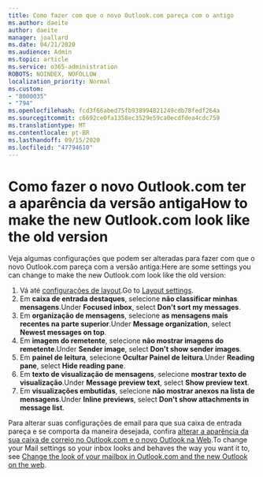 ```yaml
---
title: Como fazer com que o novo Outlook.com pareça com o antigo
ms.author: daeite
author: daeite
manager: joallard
ms.date: 04/21/2020
ms.audience: Admin
ms.topic: article
ms.service: o365-administration
ROBOTS: NOINDEX, NOFOLLOW
localization_priority: Normal
ms.custom:
- "8000035"
- "794"
ms.openlocfilehash: fcd3f66abed75fb938994821249cdb78fedf264a
ms.sourcegitcommit: c6692ce0fa1358ec3529e59ca0ecdfdea4cdc759
ms.translationtype: MT
ms.contentlocale: pt-BR
ms.lasthandoff: 09/15/2020
ms.locfileid: "47794610"
---
```

# <a name="how-to-make-the-new-outlookcom-look-like-the-old-version"></a><span data-ttu-id="d9706-102">Como fazer o novo Outlook.com ter a aparência da versão antiga</span><span class="sxs-lookup"><span data-stu-id="d9706-102">How to make the new Outlook.com look like the old version</span></span>

<span data-ttu-id="d9706-103">Veja algumas configurações que podem ser alteradas para fazer com que o novo Outlook.com pareça com a versão antiga:</span><span class="sxs-lookup"><span data-stu-id="d9706-103">Here are some settings you can change to make the new Outlook.com look like the old version:</span></span>

1. <span data-ttu-id="d9706-104">Vá até [configurações de layout](https://outlook.live.com/mail/options/mail/layout).</span><span class="sxs-lookup"><span data-stu-id="d9706-104">Go to [Layout settings](https://outlook.live.com/mail/options/mail/layout).</span></span>
1. <span data-ttu-id="d9706-105">Em **caixa de entrada destaques**, selecione **não classificar minhas mensagens**.</span><span class="sxs-lookup"><span data-stu-id="d9706-105">Under **Focused inbox**, select **Don't sort my messages**.</span></span>
1. <span data-ttu-id="d9706-106">Em **organização de mensagens**, selecione **as mensagens mais recentes na parte superior**.</span><span class="sxs-lookup"><span data-stu-id="d9706-106">Under **Message organization**, select **Newest messages on top**.</span></span>
1. <span data-ttu-id="d9706-107">Em **imagem do remetente**, selecione **não mostrar imagens do remetente**.</span><span class="sxs-lookup"><span data-stu-id="d9706-107">Under **Sender image**, select **Don't show sender images**.</span></span>
1. <span data-ttu-id="d9706-108">Em **painel de leitura**, selecione **Ocultar Painel de leitura**.</span><span class="sxs-lookup"><span data-stu-id="d9706-108">Under **Reading pane**, select **Hide reading pane**.</span></span>
1. <span data-ttu-id="d9706-109">Em **texto de visualização de mensagens**, selecione **mostrar texto de visualização**.</span><span class="sxs-lookup"><span data-stu-id="d9706-109">Under **Message preview text**, select **Show preview text**.</span></span>
1. <span data-ttu-id="d9706-110">Em **visualizações embutidas**, selecione **não mostrar anexos na lista de mensagens**.</span><span class="sxs-lookup"><span data-stu-id="d9706-110">Under **Inline previews**, select **Don't show attachments in message list**.</span></span>

<span data-ttu-id="d9706-111">Para alterar suas configurações de email para que sua caixa de entrada pareça e se comporta da maneira desejada, confira [alterar a aparência da sua caixa de correio no Outlook.com e o novo Outlook na Web](https://support.office.com/article/b41c2ecb-f23c-42b3-b7f8-659646d5e58c?wt.mc_id=Office_Outlook_com_Alchemy).</span><span class="sxs-lookup"><span data-stu-id="d9706-111">To change your Mail settings so your inbox looks and behaves the way you want it to, see [Change the look of your mailbox in Outlook.com and the new Outlook on the web](https://support.office.com/article/b41c2ecb-f23c-42b3-b7f8-659646d5e58c?wt.mc_id=Office_Outlook_com_Alchemy).</span></span>